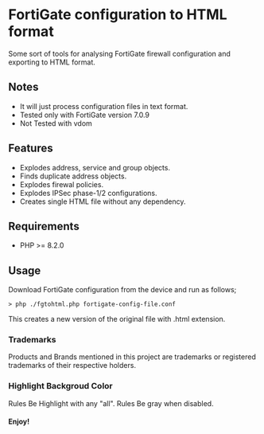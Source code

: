 # FortiGate configuration to HTML format
Some sort of tools for analysing FortiGate firewall configuration and exporting to HTML format.

## Notes
* It will just process configuration files in text format.
* Tested only with FortiGate version 7.0.9
* Not Tested with vdom


## Features
* Explodes address, service and group objects.
* Finds duplicate address objects.
* Explodes firewal policies.
* Explodes IPSec phase-1/2 configurations.
* Creates single HTML file without any dependency.

## Requirements
* PHP >= 8.2.0

## Usage
Download FortiGate configuration from the device and run as follows;

	> php ./fgtohtml.php fortigate-config-file.conf

This creates a new version of the original file with .html extension.

### Trademarks
Products and Brands mentioned in this project are trademarks or registered trademarks of their respective holders.


### Highlight Backgroud Color
  Rules Be Highlight with any "all".
  Rules Be gray when disabled.

#### Enjoy!
